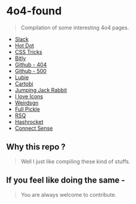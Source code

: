 # 4o4-found 

> Compilation of some interesting 4o4 pages.

* [Slack](https://slack.com/404?utm_content=bufferedc61&utm_medium=social&utm_source=twitter.com&utm_campaign=buffer)
* [Hot Dot](http://hotdot.pro/404/)
* [CSS Tricks](https://css-tricks.com/thispagedoesntexist)
* [Bitly](https://bitly.com/a/404notfound)
* [Github - 404 ](https://github.com/404)
* [Github - 500 ](https://github.com/500)
* [Lubie](https://lubie.co/404notfound)
* [Cartobi](http://cartobi.com/404notfound)
* [Jumping Jack Rabbit](http://www.jumpingjackrabbit.com/404)
* [I love Icons](http://iloveicons.ru/404)
* [Weirdsgn](http://www.weirdsgn.com/404/)
* [Full Pickle](http://www.fullpickle.com/404/)
* [RSQ](http://rsq.com/404)
* [Hashrocket](https://hashrocket.com/404)
* [Connect Sense](https://www.connectsense.com/404notfound)


## Why this repo ?

> Well I just like compiling these kind of stuffs. 


## If you feel like doing the same - 

> You are always welcome to contribute.













